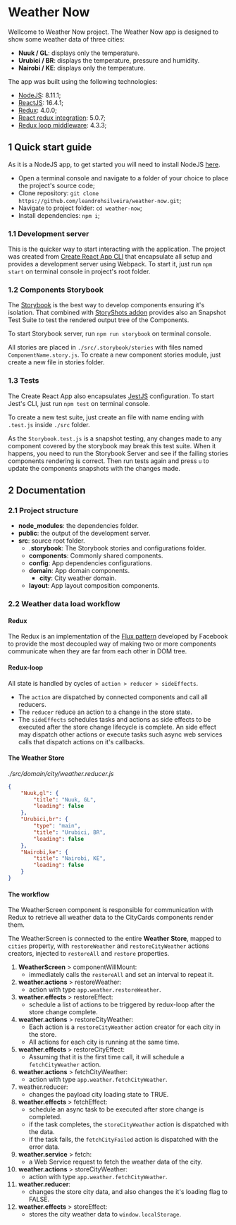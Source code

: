 # Weather Now

Wellcome to Weather Now project. The Weather Now app is designed to show some weather data of three cities:
- **Nuuk / GL**: displays only the temperature.
- **Urubici / BR**: displays the temperature, pressure and humidity. 
- **Nairobi / KE**: displays only the temperature.

The app was built using the following technologies:

- [NodeJS](https://nodejs.org/en/): 8.11.1;
- [ReactJS](https://reactjs.org/): 16.4.1;
- [Redux](https://redux.js.org/): 4.0.0;
- [React redux integration](https://redux.js.org/basics/usage-with-react): 5.0.7;
- [Redux loop middleware](https://redux-loop.js.org/): 4.3.3;

## 1 Quick start guide

As it is a NodeJS app, to get started you will need to install NodeJS [here](https://nodejs.org/en/).

- Open a terminal console and navigate to a folder of your choice to place the project's source code;
- Clone repository: `git clone https://github.com/leandrohsilveira/weather-now.git`;
- Navigate to project folder: `cd weather-now`;
- Install dependencies: `npm i`;

### 1.1 Development server

This is the quicker way to start interacting with the application. The project was created from [Create React App CLI](https://github.com/facebook/create-react-app) that encapsulate all setup and provides a development server using Webpack. To start it, just run `npm start` on terminal console in project's root folder.

### 1.2 Components Storybook

The [Storybook](https://storybook.js.org) is the best way to develop components ensuring it's isolation. That combined with [StoryShots addon](https://github.com/storybooks/storybook/tree/master/addons/storyshots/storyshots-core) provides also an Snapshot Test Suite to test the rendered output tree of the Components.

To start Storybook server, run `npm run storybook` on terminal console.

All stories are placed in `./src/.storybook/stories` with files named `ComponentName.story.js`. To create a new component stories module, just create a new file in stories folder.

### 1.3 Tests

The Create React App also encapsulates [JestJS](https://jestjs.io/) configuration. To start Jest's CLI, just run `npm test` on terminal console.

To create a new test suite, just create an file with name ending with `.test.js` inside `./src` folder.

As the `Storybook.test.js` is a snapshot testing, any changes made to any component covered by the storybook may break this test suite. When it happens, you need to run the Storybook Server and see if the failing stories components rendering is correct. Then run tests again and press `u` to update the components snapshots with the changes made.

## 2 Documentation

### 2.1 Project structure

- **node_modules**: the dependencies folder.
- **public**: the output of the development server.
- **src**: source root folder.
    - .**storybook**: The Storybook stories and configurations folder.
    - **components**: Commonly shared components.
    - **config**: App dependencies configurations.
    - **domain**: App domain components.
        - **city**: City weather domain.
    - **layout**: App layout composition components.

### 2.2 Weather data load workflow

#### Redux

The Redux is an implementation of the [Flux pattern](https://facebook.github.io/flux) developed by Facebook to provide the most decoupled way of making two or more components communicate when they are far from each other in DOM tree.

#### Redux-loop

All state is handled by cycles of `action > reducer > sideEffects`.
- The `action` are dispatched by connected components and call all reducers.
- The `reducer` reduce an action to a change in the store state.
- The `sideEffects` schedules tasks and actions as side effects to be executed after the store change lifecycle is complete. An side effect may dispatch other actions or execute tasks such async web services calls that dispatch actions on it's callbacks.

#### The Weather Store

*./src/domain/city/weather.reducer.js*
```json
{
    "Nuuk,gl": {
        "title": "Nuuk, GL",
        "loading": false
    },
    "Urubici,br": {
        "type": "main",
        "title": "Urubici, BR",
        "loading": false
    },
    "Nairobi,ke": {
        "title": "Nairobi, KE",
        "loading": false
    }
}
```

#### The workflow

The WeatherScreen component is responsible for communication with Redux to retrieve all weather data to the CityCards components render them.

The WeatherScreen is connected to the entire **Weather Store**, mapped to `cities` property, with `restoreWeather` and `restoreCityWeather` actions creators, injected to `restoreAll` and `restore` properties.

1. **WeatherScreen** > componentWillMount:
    - immediately calls the `restoreAll` and set an interval to repeat it.
2. **weather.actions** > restoreWeather:
    - action with type `app.weather.restoreWeather`.
3. **weather.effects** > restoreEffect:
    - schedule a list of actions to be triggered by redux-loop after the store change complete.
4. **weather.actions** > restoreCityWeather:
    - Each action is a `restoreCityWeather` action creator for each city in the store.
    - All actions for each city is running at the same time.
5. **weather.effects** > restoreCityEffect:
    - Assuming that it is the first time call, it will schedule a `fetchCityWeather` action.
6. **weather.actions** > fetchCityWeather:
    - action with type `app.weather.fetchCityWeather`.
7. weather.reducer:
    - changes the payload city loading state to TRUE.
8. **weather.effects** > fetchEffect:
    - schedule an async task to be executed after store change is completed. 
    - if the task completes, the `storeCityWeather` action is dispatched with the data.
    - if the task fails, the `fetchCityFailed` action is dispatched with the error data.
9. **weather.service** > fetch:
    - a Web Service request to fetch the weather data of the city.
10. **weather.actions** > storeCityWeather:
    - action with type `app.weather.fetchCityWeather`.
11. **weather.reducer**:
    - changes the store city data, and also changes the it's loading flag to FALSE.
12. **weather.effects** > storeEffect:
    - stores the city weather data to `window.localStorage`.